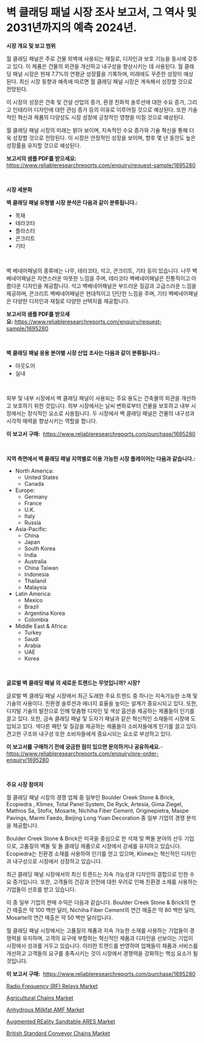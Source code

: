 <p><h1>벽 클래딩 패널 시장 조사 보고서, 그 역사 및 2031년까지의 예측 2024년.</h1></p><p><strong>시장 개요 및 보고 범위</strong></p>
<p><p>월 클래딩 패널은 주로 건물 외벽에 사용되는 재질로, 디자인과 보호 기능을 동시에 갖추고 있다. 이 제품은 건물의 외관을 개선하고 내구성을 향상시키는 데 사용된다. 월 클래딩 패널 시장은 현재 7.7%의 연평균 성장률을 기록하며, 미래에도 꾸준한 성장이 예상된다. 최신 시장 동향과 예측에 따르면 월 클래딩 패널 시장은 계속해서 성장할 것으로 전망된다.</p><p>이 시장의 성장은 건축 및 건설 산업의 증가, 환경 친화적 솔루션에 대한 수요 증가, 그리고 인테리어 디자인에 대한 관심 증가 등의 이유로 이루어질 것으로 예상된다. 또한 기술적인 혁신과 제품의 다양성도 시장 성장에 긍정적인 영향을 미칠 것으로 예상된다.</p><p>월 클래딩 패널 시장의 미래는 밝아 보이며, 지속적인 수요 증가와 기술 혁신을 통해 더욱 성장할 것으로 전망된다. 이 시장은 안정적인 성장을 보이며, 향후 몇 년 동안도 높은 성장률을 유지할 것으로 예상된다.</p></p>
<p><strong>보고서의 샘플 PDF를 받으세요:</strong> <a href="https://www.reliableresearchreports.com/enquiry/request-sample/1695280">https://www.reliableresearchreports.com/enquiry/request-sample/1695280</a></p>
<p>&nbsp;</p>
<p><strong>시장 세분화</strong></p>
<p><strong>벽 클래딩 패널 유형별 시장 분석은 다음과 같이 분류됩니다.:</strong></p>
<p><ul><li>목재</li><li>테라코타</li><li>플라스터</li><li>콘크리트</li><li>기타</li></ul></p>
<p>&nbsp;</p>
<p><p>벽 베네어패널의 종류에는 나무, 테라코타, 석고, 콘크리트, 기타 등이 있습니다. 나무 벽베네어패널은 자연스러운 따뜻한 느낌을 주며, 테라코타 벽베네어패널은 전통적이고 아름다운 디자인을 제공합니다. 석고 벽베네어패널은 부드러운 질감과 고급스러운 느낌을 제공하며, 콘크리트 벽베네어패널은 현대적이고 단단한 느낌을 주며, 기타 벽베네어패널은 다양한 디자인과 재질로 다양한 선택지를 제공합니다.</p></p>
<p><strong>보고서의 샘플 PDF를 받으세요:</strong>&nbsp;<a href="https://www.reliableresearchreports.com/enquiry/request-sample/1695280">https://www.reliableresearchreports.com/enquiry/request-sample/1695280</a></p>
<p>&nbsp;</p>
<p><strong> 벽 클래딩 패널 응용 분야별 시장 산업 조사는 다음과 같이 분류됩니다.:</strong></p>
<p><ul><li>아웃도어</li><li>실내</li></ul></p>
<p>&nbsp;</p>
<p><p>외부 및 내부 시장에서 벽 클래딩 패널이 사용되는 주요 용도는 건축물의 외관을 개선하고 보호하기 위한 것입니다. 외부 시장에서는 날씨 변화로부터 건물을 보호하고 내부 시장에서는 장식적인 요소로 사용됩니다. 두 시장에서 벽 클래딩 패널은 건물의 내구성과 시각적 매력을 향상시키는 역할을 합니다.</p></p>
<p><strong>이 보고서 구매:</strong>&nbsp; <a href="https://www.reliableresearchreports.com/purchase/1695280">https://www.reliableresearchreports.com/purchase/1695280</a></p>
<p>&nbsp;</p>
<p><strong>지역 측면에서 벽 클래딩 패널 지역별로 이용 가능한 시장 플레이어는 다음과 같습니다.:</strong></p>
<p><ul>
    <li>
        North America:
        <ul>
            <li>United States</li>
            <li>Canada</li>
        </ul>
    </li>
    <li>
        Europe:
        <ul>
            <li>Germany</li>
            <li>France</li>
            <li>U.K.</li>
            <li>Italy</li>
            <li>Russia</li>
        </ul>
    </li>
    <li>
        Asia-Pacific:
        <ul>
            <li>China</li>
            <li>Japan</li>
            <li>South Korea</li>
            <li>India</li>
            <li>Australia</li>
            <li>China Taiwan</li>
            <li>Indonesia</li>
            <li>Thailand</li>
            <li>Malaysia</li>
        </ul>
    </li>
    <li>
        Latin America:
        <ul>
            <li>Mexico</li>
            <li>Brazil</li>
            <li>Argentina Korea</li>
            <li>Colombia</li>
        </ul>
    </li>
    <li>
        Middle East & Africa:
        <ul>
            <li>Turkey</li>
            <li>Saudi</li>
            <li>Arabia</li>
            <li>UAE</li>
            <li>Korea</li>
        </ul>
    </li>
    </ul></p>
<p>&nbsp;</p>
<p><strong>글로벌 벽 클래딩 패널 의 새로운 트렌드는 무엇입니까? 시장?</strong></p>
<p><p>글로벌 벽 클래딩 패널 시장에서 최근 도래한 주요 트렌드 중 하나는 지속가능한 소재 및 기술의 사용이다. 친환경 솔루션과 에너지 효율을 높이는 설계가 중요시되고 있다. 또한, 디지털 기술의 발전으로 인해 맞춤형 디자인 및 색상 옵션을 제공하는 제품들이 인기를 끌고 있다. 또한, 금속 클래딩 패널 및 도자기 패널과 같은 혁신적인 소재들이 시장에 도입되고 있다. 색다른 패턴 및 질감을 제공하는 제품들이 소비자들에게 인기를 끌고 있다.견고한 구조와 내구성 또한 소비자들에게 중요시되는 요소로 부상하고 있다.</p></p>
<p><strong>이 보고서를 구매하기 전에 궁금한 점이 있으면 문의하거나 공유하세요.</strong>- <a href="https://www.reliableresearchreports.com/enquiry/pre-order-enquiry/1695280">https://www.reliableresearchreports.com/enquiry/pre-order-enquiry/1695280</a></p>
<p>&nbsp;</p>
<p><strong>주요 시장 참여자</strong></p>
<p><p>월 클래딩 패널 시장의 경쟁 업체 중 일부인 Boulder Creek Stone & Brick, Ecopiedra , Klimex, Total Panel System, De Ryck, Artesia, Gima Ziegel, Mathios Sa, Stofix, Mosarte, Nichiha Fiber Cement, Originepietra, Maspe Pavings, Marmi Faedo, Beijing Long Yuan Decoration 중 일부 기업의 경쟁 분석을 제공합니다. </p><p>Boulder Creek Stone & Brick은 미국을 중심으로 한 석재 및 벽돌 분야의 선두 기업으로, 고품질의 벽돌 및 돌 클래딩 제품으로 시장에서 강세를 유지하고 있습니다. Ecopiedra는 친환경 소재를 사용하여 인기를 얻고 있으며, Klimex는 혁신적인 디자인과 내구성으로 시장에서 성장하고 있습니다. </p><p>최근 클래딩 패널 시장에서의 최신 트렌드는 지속 가능성과 디자인의 결합으로 인한 수요 증가입니다. 또한, 고객들의 건강과 안전에 대한 우려로 인해 친환경 소재를 사용하는 기업들이 선호를 받고 있습니다.</p><p>이 중 일부 기업의 판매 수익은 다음과 같습니다. Boulder Creek Stone & Brick의 연간 매출은 약 100 백만 달러, Nichiha Fiber Cement의 연간 매출은 약 80 백만 달러, Mosarte의 연간 매출은 약 50 백만 달러입니다.</p><p>월 클래딩 패널 시장에서는 고품질의 제품과 지속 가능한 소재를 사용하는 기업들이 경쟁력을 유지하며, 고객의 요구에 부합하는 혁신적인 제품과 디자인을 선보이는 기업이 시장에서 성과를 거두고 있습니다. 이러한 트렌드를 반영하여 업체들이 제품과 서비스를 개선하고 고객들의 요구를 충족시키는 것이 시장에서 경쟁력을 강화하는 핵심 요소가 될 것입니다.</p></p>
<p><strong>이 보고서 구매:</strong>&nbsp;&nbsp;<a href="https://www.reliableresearchreports.com/purchase/1695280">https://www.reliableresearchreports.com/purchase/1695280</a></p>
<p><p><a href="https://view.publitas.com/reportprime-1/radio-frequency-rf-relays-market-research-report-forecasted-for-period-from-2024-2031-by-market-type-market-application-and-region/">Radio Frequency (RF) Relays Market</a></p><p><a href="https://nifty-kite-d51.notion.site/Decoding-the-Agricultural-Chains-Market-A-Deep-Dive-into-the-Latest-Market-Trends-Market-Segmentat-56118625eba34a60b57fea7f1cdd08cc">Agricultural Chains Market</a></p><p><a href="https://github.com/mauripalmi/Market-Research-Report-List-2/blob/main/anhydrous-milkfat-amf-market.md">Anhydrous Milkfat AMF Market</a></p><p><a href="https://github.com/nicoletavirag/Market-Research-Report-List-2/blob/main/augmented-reality-sandtable-ares-market.md">Augmented REality Sandtable ARES Market</a></p><p><a href="https://ivy-potential-64b.notion.site/Global-British-Standard-Conveyor-Chains-Market-by-Types-Applications-and-Major-Players-with-Regio-99681824779a42e8bb178a7d7c384e50">British Standard Conveyor Chains Market</a></p></p>
